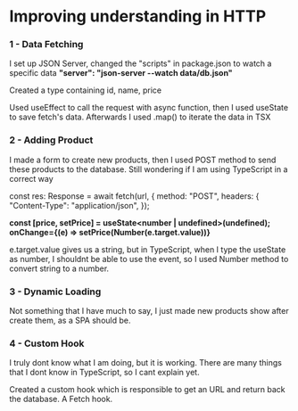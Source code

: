 # Improving understanding in HTTP

### 1 - Data Fetching

I set up JSON Server, changed the "scripts" in package.json to watch a specific data
**"server": "json-server --watch data/db.json"**

Created a type containing id, name, price

Used useEffect to call the request with async function, then I used useState to save fetch's data. Afterwards I used .map() to iterate the data in TSX

### 2 - Adding Product

I made a form to create new products, then I used POST method to send these products to the database. Still wondering if I am using TypeScript in a correct way

const res: Response = await fetch(url, {
method: "POST", <!-- to send data-->
headers: {
"Content-Type": "application/json", <!-- specifying the type of the data being send->
},
body: JSON.stringify(product), <!-- content being send-->
});

**const [price, setPrice] = useState<number | undefined>(undefined);**
**onChange={(e) => setPrice(Number(e.target.value))}**

e.target.value gives us a string, but in TypeScript, when I type the useState as number, I shouldnt be able to use the event, so I used Number method to convert string to a number.

### 3 - Dynamic Loading

Not something that I have much to say, I just made new products show after create them, as a SPA should be.

### 4 - Custom Hook

I truly dont know what I am doing, but it is working. There are many things that I dont know in TypeScript, so I cant explain yet.

Created a custom hook which is responsible to get an URL and return back the database. A Fetch hook.
